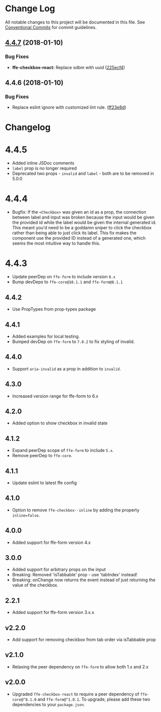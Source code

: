 # Change Log

All notable changes to this project will be documented in this file.
See [Conventional Commits](https://conventionalcommits.org) for commit guidelines.

<a name="4.4.7"></a>
## [4.4.7](***REMOVED***) (2018-01-10)


### Bug Fixes

* **ffe-checkbox-react:** Replace sdbm with uuid ([225ecf4](***REMOVED***))




<a name="4.4.6"></a>
## 4.4.6 (2018-01-10)


### Bug Fixes

* Replace eslint ignore with customized lint rule. ([ff23e8d](***REMOVED***))




# Changelog

# 4.4.5

* Added inline JSDoc comments
* `label` prop is no longer required
* Deprecated two props - `invalid` and `label` - both are to be removed in 5.0.0

# 4.4.4

* Bugfix: If the `<Checkbox>` was given an id as a prop, the connection between label and input was broken
  because the input would be given the provided id while the label would be given the internal generated id.
  This meant you'd need to be a goddamn sniper to click the checkbox rather than being able to just click its
  label. This fix makes the component use the provided ID instead of a generated one, which seems the most
  intuitive way to handle this.

# 4.4.3

* Update peerDep on `ffe-form` to include version `8.x`
* Bump devDeps to `ffe-core@10.1.1` and `ffe-form@8.1.1`

## 4.4.2

* Use PropTypes from prop-types package

## 4.4.1

* Added examples for local testing.
* Bumped devDep on `ffe-form` to `7.0.2` to fix styling of invalid.

## 4.4.0

* Support `aria-invalid` as a prop in addition to `invalid`.

## 4.3.0

* Increased version range for ffe-form to 6.x

## 4.2.0

* Added option to show checkbox in invalid state

## 4.1.2

* Expand peerDep scope of `ffe-form` to include `5.x`.
* Remove peerDep to `ffe-core`.

## 4.1.1

* Update eslint to latest ffe config

## 4.1.0

* Option to remove `ffe-checkbox--inline` by adding the property `inline=false`.

## 4.0.0

* Added support for ffe-form version 4.x

## 3.0.0

* Added support for arbitrary props on the input
* Breaking: Removed 'isTabbable' prop - use 'tabIndex' instead!
* Breaking: onChange now returns the event instead of just returning the value of the checkbox.

## 2.2.1

* Added support for ffe-form version 3.x.x

## v2.2.0

* Add support for removing checkbox from tab order via isTabbable prop

## v2.1.0

* Relaxing the peer dependency on `ffe-form` to allow both 1.x and 2.x

## v2.0.0

* Upgraded `ffe-checkbox-react` to require a peer dependency of
  `ffe-core@^8.1.0` and `ffe-form@^1.0.1`. To upgrade, please add these two
  dependencies to your `package.json`.
